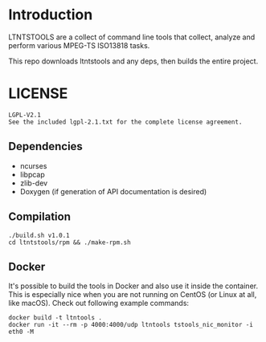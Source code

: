 # Introduction

LTNTSTOOLS are a collect of command line tools that collect, analyze and perform various
MPEG-TS ISO13818 tasks.

This repo downloads ltntstools and any deps, then builds the entire project.

# LICENSE

	LGPL-V2.1
	See the included lgpl-2.1.txt for the complete license agreement.

## Dependencies
* ncurses
* libpcap
* zlib-dev
* Doxygen (if generation of API documentation is desired)

## Compilation
    ./build.sh v1.0.1
    cd ltntstools/rpm && ./make-rpm.sh


## Docker

It's possible to build the tools in Docker and also use it inside the container. This is
especially nice when you are not running on CentOS (or Linux at all, like macOS). Check
out following example commands:

	docker build -t ltntools .
	docker run -it --rm -p 4000:4000/udp ltntools tstools_nic_monitor -i eth0 -M

